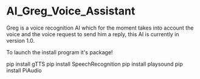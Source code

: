 # AI_Greg_Voice_Assistant
Greg is a voice recognition AI which for the moment takes into account the voice and the voice request to send him a reply, this AI is currently in version 1.0.

To launch the install program it's package!

pip install gTTS
pip install SpeechRecognition
pip install playsound
pip install PiAudio
